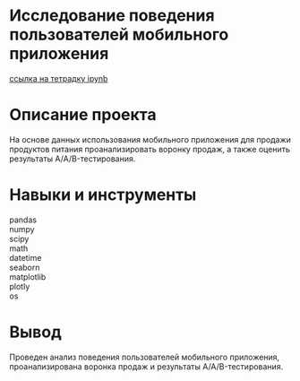 # Исследование поведения пользователей мобильного приложения
[ссылка на тетрадку ipynb](https://github.com/BurakovvDM/Portfolio_ya_practicum/blob/main/Mobile_app_AB_test/mobile_app_AB_test.ipynb)

# Описание проекта
На основе данных использования мобильного приложения для продажи продуктов питания проанализировать воронку продаж, а также оценить результаты A/A/B-тестирования.

# Навыки и инструменты
pandas <br>
numpy <br>
scipy <br>
math <br>
datetime <br>
seaborn <br>
matplotlib <br>
plotly <br>
os <br>

# Вывод
Проведен анализ поведения пользователей мобильного приложения, проанализирована воронка продаж и результаты A/A/B-тестирования.
